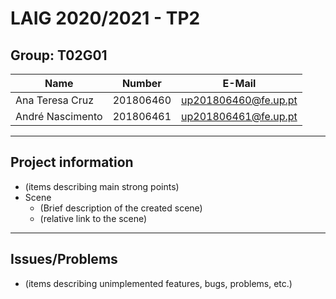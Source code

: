 # LAIG 2020/2021 - TP2

## Group: T02G01

| Name             | Number    | E-Mail               |
| ---------------- | --------- | -------------------- |
| Ana Teresa Cruz  | 201806460 | up201806460@fe.up.pt |
| André Nascimento | 201806461 | up201806461@fe.up.pt |

----
## Project information

- (items describing main strong points)
- Scene
  - (Brief description of the created scene)
  - (relative link to the scene)
----
## Issues/Problems

- (items describing unimplemented features, bugs, problems, etc.)
